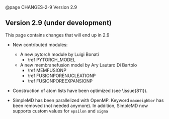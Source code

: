 @page CHANGES-2-9 Version 2.9
  
## Version 2.9 (under development)

This page contains changes that will end up in 2.9

- New contributed modules:
  - A new pytorch module by Luigi Bonati
     - \ref PYTORCH_MODEL
  - A new membranefusion model by Ary Lautaro Di Bartolo
     - \ref MEMFUSIONP
     - \ref FUSIONPORENUCLEATIONP
     - \ref FUSIONPOREEXPANSIONP

- Construction of atom lists have been optimized (see \issue{811}).

- SimpleMD has been parallelized with OpenMP. Keyword `maxneighbor` has been removed (not needed anymore).
  In addition, SimpleMD now supports custom values for `epsilon` and `sigma`


